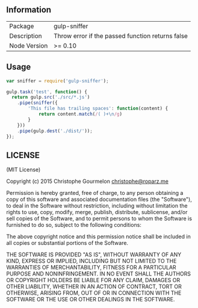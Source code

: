 ## Information

<table>
<tr>
<td>Package</td><td>gulp-sniffer</td>
</tr>
<tr>
<td>Description</td>
<td>Throw error if the passed function returns false</td>
</tr>
<tr>
<td>Node Version</td>
<td>>= 0.10</td>
</tr>
</table>

## Usage

```js
var sniffer = require('gulp-sniffer');

gulp.task('test', function() {
  return gulp.src('./src/*.js')
    .pipe(sniffer({
        'This file has trailing spaces': function(content) {
            return content.match(/( )+\n/g)
        }
    }))
    .pipe(gulp.dest('./dist/'));
});
```

## LICENSE

(MIT License)

Copyright (c) 2015 Christophe Gourmelon <christophe@roparz.me>

Permission is hereby granted, free of charge, to any person obtaining
a copy of this software and associated documentation files (the
"Software"), to deal in the Software without restriction, including
without limitation the rights to use, copy, modify, merge, publish,
distribute, sublicense, and/or sell copies of the Software, and to
permit persons to whom the Software is furnished to do so, subject to
the following conditions:

The above copyright notice and this permission notice shall be
included in all copies or substantial portions of the Software.

THE SOFTWARE IS PROVIDED "AS IS", WITHOUT WARRANTY OF ANY KIND,
EXPRESS OR IMPLIED, INCLUDING BUT NOT LIMITED TO THE WARRANTIES OF
MERCHANTABILITY, FITNESS FOR A PARTICULAR PURPOSE AND
NONINFRINGEMENT. IN NO EVENT SHALL THE AUTHORS OR COPYRIGHT HOLDERS BE
LIABLE FOR ANY CLAIM, DAMAGES OR OTHER LIABILITY, WHETHER IN AN ACTION
OF CONTRACT, TORT OR OTHERWISE, ARISING FROM, OUT OF OR IN CONNECTION
WITH THE SOFTWARE OR THE USE OR OTHER DEALINGS IN THE SOFTWARE.
